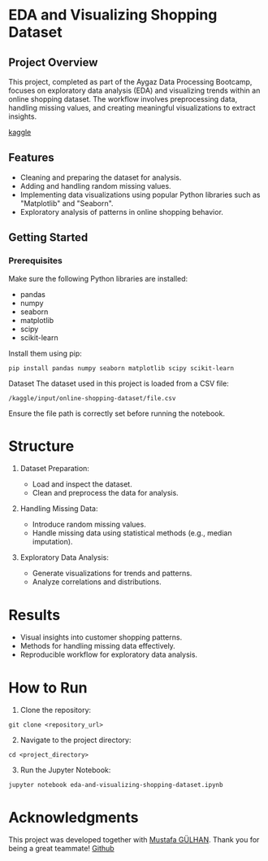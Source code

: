 # EDA and Visualizing Shopping Dataset
## Project Overview
This project, completed as part of the Aygaz Data Processing Bootcamp, focuses on exploratory data analysis (EDA) and visualizing trends within an online shopping dataset. The workflow involves preprocessing data, handling missing values, and creating meaningful visualizations to extract insights.

[kaggle](https://www.kaggle.com/code/mustafagulhan/eda-and-visualizing-shopping-dataset)
## Features
- Cleaning and preparing the dataset for analysis.
- Adding and handling random missing values.
- Implementing data visualizations using popular Python libraries such as "Matplotlib" and "Seaborn".
- Exploratory analysis of patterns in online shopping behavior.

## Getting Started
### Prerequisites
Make sure the following Python libraries are installed:
- pandas
- numpy
- seaborn
- matplotlib
- scipy
- scikit-learn

Install them using pip: 

```pip install pandas numpy seaborn matplotlib scipy scikit-learn```

Dataset
The dataset used in this project is loaded from a CSV file:

```/kaggle/input/online-shopping-dataset/file.csv```

Ensure the file path is correctly set before running the notebook.

# Structure
1. Dataset Preparation:

    - Load and inspect the dataset.
    - Clean and preprocess the data for analysis.
2. Handling Missing Data:

    - Introduce random missing values.
    - Handle missing data using statistical methods (e.g., median imputation).
3. Exploratory Data Analysis:

    - Generate visualizations for trends and patterns.
    - Analyze correlations and distributions.

# Results
- Visual insights into customer shopping patterns.
- Methods for handling missing data effectively.
- Reproducible workflow for exploratory data analysis.

# How to Run
1. Clone the repository:

```git clone <repository_url>```

2. Navigate to the project directory:

```cd <project_directory>```

3. Run the Jupyter Notebook:

```jupyter notebook eda-and-visualizing-shopping-dataset.ipynb```


# Acknowledgments
This project was developed together with [Mustafa GÜLHAN](https://www.kaggle.com/mustafagulhan). Thank you for being a great teammate! [Github](https://github.com/mustafagulhan)
